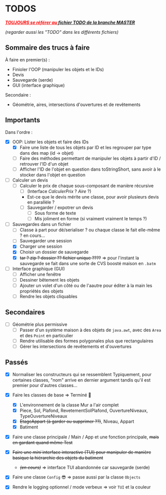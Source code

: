 # TODOS

<span style="color: red; text-decoration: underline; font-style: italic; font-weight: bold">TOUJOURS se référer au <a href="https://github.com/projet-batiment/batiment/blob/master/projetbat/src/main/java/fr/insa/dorgli/projetbat/todo.md">fichier TODO de la branche MASTER</a></span>

*(regarder aussi les "TODO" dans les différents fichiers)*

## Sommaire des trucs à faire

À faire en premier(s) :

* Finioler l'OOP (manipuler les objets et le IDs)
* Devis
* Sauvegarde (serde)
* GUI (interface graphique)

Secondaire :

* Géométrie, aires, intersections d'ouvertures et de revêtements

## Importants

Dans l'ordre :

- [x] OOP: Lister les objets et faire des IDs
  - [x] Faire une liste de tous les objets par ID et les regrouper par type dans des map (id -> objet)
  - [ ] Faire des méthodes permettant de manipuler les objets à partir d'ID / retrouver l'ID d'un objet
  - [ ] Afficher l'ID de l'objet en question dans toStringShort, sans avoir à le stocker dans l'objet en question

- [ ] Calculer un devis
  - [ ] Calculer le prix de chaque sous-composant de manière récursive
    - [ ] (Interface *CalculerPrix* ? *Aire* ?)
    - Est-ce que le devis mérite une classe, pour avoir plusieurs devis en parallèle ?
    - [ ] Sauvegarder / expotrer un devis
      - [ ] Sous forme de texte
      - [ ] Mis joliment en forme (si vraiment vraiment le temps ?)

- [ ] Sauvegardes dans un fichier
  - [ ] Classe à part pour dé/serialiser ? ou chaque classe le fait elle-même ?
    en cours...
  - [ ] Sauvegarder une session
  - [x] Charger une session
  - [x] Choisir un dossier de sauvegarde
  - [x] ~~tar ? zip ? dossier ?? fichier unique ????~~
    => pour l'instant la sauvegarde se fait dans une sorte de CVS boosté maison en `.batm`

- [ ] Interface graphique (GUI)
  - [ ] Afficher une fenêtre
  - [ ] Dessiner bêtement les objets
  - [ ] Ajouter un volet d'un côté ou de l'aautre pour éditer à la main les propriétés des objets
  - [ ] Rendre les objets cliquables

## Secondaires

- [ ] Géométrie plus permissive
  - [ ] Passer d'un système maison à des objets de `java.awt`, avec des `Area` et des `Point` en particulier
  - [ ] Rendre utilisable des formes polygonales plus que rectangulaires
  - [ ] Gérer les intersections de revêtements et d'ouvertures

## Passés

- [x] Normaliser les constructeurs qui se ressemblent
  Typiquement, pour certaines classes, "nom" arrive en dernier argument tandis qu'il est premier pour d'autres classes...

- [x] Faire les classes de base
    => Terminé 🥳
  - [x] L'environnement de la classe Mur a l'air complet
  - [x] Piece, Sol, Plafond, RevetementSolPlafond, OuvertureNiveaux, TypeOuvertureNiveaux
  - [x] ~~EtageAppart (à garder ou supprimer ??)~~, Niveau, Appart
  - [x] Batiment
- [x] Faire une classe principale / Main / App et une fonction principale, ~~mais en gardant quand même Test~~
- [x] ~~Faire une *mini* interface interactive (TUI) pour manipuler de manière basique la hiérarchie des objets du batiment~~
  - ~~*(en cours)*~~
  => interface TUI abandonnée car sauvegarde (serde)

- [x] Faire une classe `Config` 😎
  => passe aussi par la classe `Objects`
- [x] Rendre le logging optionnel / mode verbeux
  => voir `TUI` et la couleur
